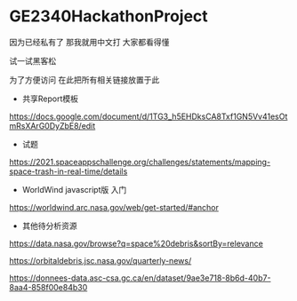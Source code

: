 # GE2340HackathonProject
因为已经私有了 那我就用中文打 大家都看得懂

试一试黑客松

为了方便访问 在此把所有相关链接放置于此

* 共享Report模板

https://docs.google.com/document/d/1TG3_h5EHDksCA8Txf1GN5Vv41esOtmRsXArG0DyZbE8/edit

* 试题

https://2021.spaceappschallenge.org/challenges/statements/mapping-space-trash-in-real-time/details

* WorldWind javascript版 入门

https://worldwind.arc.nasa.gov/web/get-started/#anchor

* 其他待分析资源

https://data.nasa.gov/browse?q=space%20debris&sortBy=relevance

https://orbitaldebris.jsc.nasa.gov/quarterly-news/

https://donnees-data.asc-csa.gc.ca/en/dataset/9ae3e718-8b6d-40b7-8aa4-858f00e84b30
